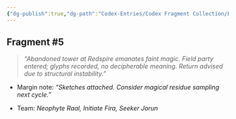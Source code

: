 ```yaml
---
{"dg-publish":true,"dg-path":"Codex-Entries/Codex Fragment Collection/Fragment 5.md","permalink":"/codex-entries/codex-fragment-collection/fragment-5/","tags":["codex","fragment"],"dgShowFileTree":true}
---
```


## **Fragment #5**

> _“Abandoned tower at Redspire emanates faint magic. Field party entered; glyphs recorded, no decipherable meaning. Return advised due to structural instability.”_

- Margin note: _“Sketches attached. Consider magical residue sampling next cycle.”_
    
- Team: _Neophyte Raal, Initiate Fira, Seeker Jorun_